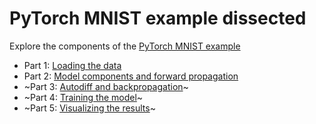 # PyTorch MNIST example dissected

Explore the components of the
[PyTorch MNIST example](https://github.com/pytorch/examples/tree/master/mnist)

* Part 1: [Loading the data](1_mnist_load.ipynb)
* Part 2: [Model components and forward propagation](2_mnist_model.ipynb)
* ~Part 3: [Autodiff and backpropagation](3_mnist_backprop.ipynb)~
* ~Part 4: [Training the model](4_mnist_train.ipynb)~
* ~Part 5: [Visualizing the results](5_mnist_visualize.ipynb)~
